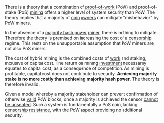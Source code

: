 There is a theory that a combination of [proof-of-work](Glossary#proof) (PoW) and proof-of-stake (PoS) [mining](Glossary#mine) offers a higher level of system security than PoW. The theory implies that a majority of [coin](Glossary#coin) [owners](Glossary#owner) can mitigate "misbehavior" by PoW miners.

In the absence of a [majority hash power](Glossary#majority-hash-power) [miner](Glossary#miner), there is nothing to mitigate. Therefore the theory is premised on increasing the cost of a [censorship](Glossary#censorship) regime. This rests on the unsupportable assumption that PoW miners are not also PoS miners.

The cost of hybrid mining is the combined costs of [work](Glossary#work) and staking, inclusive of capital cost. The return on mining [investment](Glossary#lend) necessarily equates to capital cost, as a consequence of competition. As mining is profitable, capital cost does not contribute to security. **Achieving majority stake is no more costly than achieving majority hash power.** The theory is therefore invalid.

Given a model whereby a majority stakeholder can prevent confirmation of otherwise [valid](Glossary#validity) PoW blocks, once a majority is achieved the censor [cannot be unseated](Proof-of-Stake-Fallacy). Such a system is fundamentally a PoS coin, lacking [censorship resistance](Censorship-Resistance-Property), with the PoW aspect providing no additional security.
